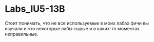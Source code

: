 # Labs_IU5-13B
Стоит понимать, что не все используемые в моих лабах фичи вы изучали и что некоторые лабы сырые и в каких-то моментах неправильные.
